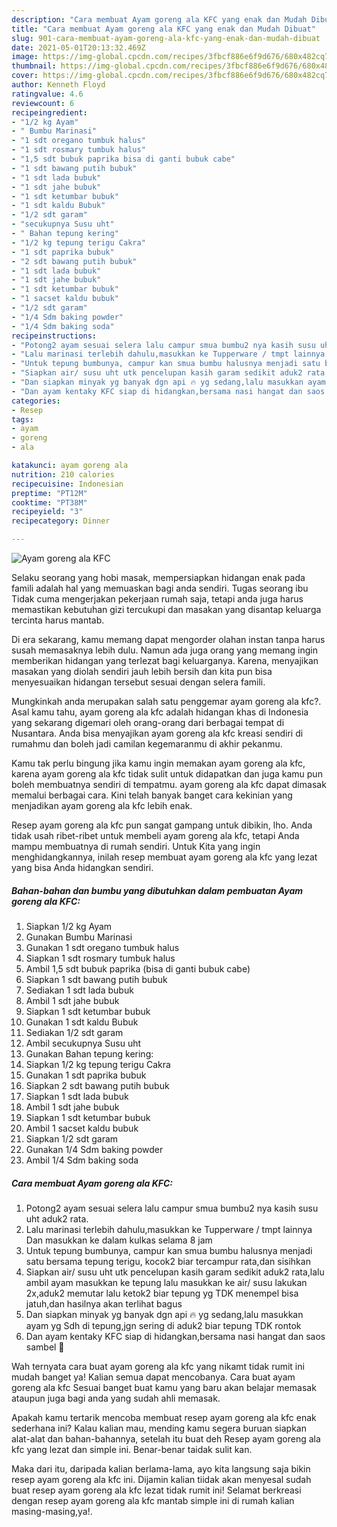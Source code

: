 ```yaml
---
description: "Cara membuat Ayam goreng ala KFC yang enak dan Mudah Dibuat"
title: "Cara membuat Ayam goreng ala KFC yang enak dan Mudah Dibuat"
slug: 901-cara-membuat-ayam-goreng-ala-kfc-yang-enak-dan-mudah-dibuat
date: 2021-05-01T20:13:32.469Z
image: https://img-global.cpcdn.com/recipes/3fbcf886e6f9d676/680x482cq70/ayam-goreng-ala-kfc-foto-resep-utama.jpg
thumbnail: https://img-global.cpcdn.com/recipes/3fbcf886e6f9d676/680x482cq70/ayam-goreng-ala-kfc-foto-resep-utama.jpg
cover: https://img-global.cpcdn.com/recipes/3fbcf886e6f9d676/680x482cq70/ayam-goreng-ala-kfc-foto-resep-utama.jpg
author: Kenneth Floyd
ratingvalue: 4.6
reviewcount: 6
recipeingredient:
- "1/2 kg Ayam"
- " Bumbu Marinasi"
- "1 sdt oregano tumbuk halus"
- "1 sdt rosmary tumbuk halus"
- "1,5 sdt bubuk paprika bisa di ganti bubuk cabe"
- "1 sdt bawang putih bubuk"
- "1 sdt lada bubuk"
- "1 sdt jahe bubuk"
- "1 sdt ketumbar bubuk"
- "1 sdt kaldu Bubuk"
- "1/2 sdt garam"
- "secukupnya Susu uht"
- " Bahan tepung kering"
- "1/2 kg tepung terigu Cakra"
- "1 sdt paprika bubuk"
- "2 sdt bawang putih bubuk"
- "1 sdt lada bubuk"
- "1 sdt jahe bubuk"
- "1 sdt ketumbar bubuk"
- "1 sacset kaldu bubuk"
- "1/2 sdt garam"
- "1/4 Sdm baking powder"
- "1/4 Sdm baking soda"
recipeinstructions:
- "Potong2 ayam sesuai selera lalu campur smua bumbu2 nya kasih susu uht aduk2 rata."
- "Lalu marinasi terlebih dahulu,masukkan ke Tupperware / tmpt lainnya Dan masukkan ke dalam kulkas selama 8 jam"
- "Untuk tepung bumbunya, campur kan smua bumbu halusnya menjadi satu bersama tepung terigu, kocok2 biar tercampur rata,dan sisihkan"
- "Siapkan air/ susu uht utk pencelupan kasih garam sedikit aduk2 rata,lalu ambil ayam masukkan ke tepung lalu masukkan ke air/ susu lakukan 2x,aduk2 memutar lalu ketok2 biar tepung yg TDK menempel bisa jatuh,dan hasilnya akan terlihat bagus"
- "Dan siapkan minyak yg banyak dgn api 🔥 yg sedang,lalu masukkan ayam yg Sdh di tepung,jgn sering di aduk2 biar tepung TDK rontok"
- "Dan ayam kentaky KFC siap di hidangkan,bersama nasi hangat dan saos sambel 🤗"
categories:
- Resep
tags:
- ayam
- goreng
- ala

katakunci: ayam goreng ala 
nutrition: 210 calories
recipecuisine: Indonesian
preptime: "PT12M"
cooktime: "PT38M"
recipeyield: "3"
recipecategory: Dinner

---
```



![Ayam goreng ala KFC](https://img-global.cpcdn.com/recipes/3fbcf886e6f9d676/680x482cq70/ayam-goreng-ala-kfc-foto-resep-utama.jpg)

Selaku seorang yang hobi masak, mempersiapkan hidangan enak pada famili adalah hal yang memuaskan bagi anda sendiri. Tugas seorang ibu Tidak cuma mengerjakan pekerjaan rumah saja, tetapi anda juga harus memastikan kebutuhan gizi tercukupi dan masakan yang disantap keluarga tercinta harus mantab.

Di era  sekarang, kamu memang dapat mengorder olahan instan tanpa harus susah memasaknya lebih dulu. Namun ada juga orang yang memang ingin memberikan hidangan yang terlezat bagi keluarganya. Karena, menyajikan masakan yang diolah sendiri jauh lebih bersih dan kita pun bisa menyesuaikan hidangan tersebut sesuai dengan selera famili. 



Mungkinkah anda merupakan salah satu penggemar ayam goreng ala kfc?. Asal kamu tahu, ayam goreng ala kfc adalah hidangan khas di Indonesia yang sekarang digemari oleh orang-orang dari berbagai tempat di Nusantara. Anda bisa menyajikan ayam goreng ala kfc kreasi sendiri di rumahmu dan boleh jadi camilan kegemaranmu di akhir pekanmu.

Kamu tak perlu bingung jika kamu ingin memakan ayam goreng ala kfc, karena ayam goreng ala kfc tidak sulit untuk didapatkan dan juga kamu pun boleh membuatnya sendiri di tempatmu. ayam goreng ala kfc dapat dimasak memalui berbagai cara. Kini telah banyak banget cara kekinian yang menjadikan ayam goreng ala kfc lebih enak.

Resep ayam goreng ala kfc pun sangat gampang untuk dibikin, lho. Anda tidak usah ribet-ribet untuk membeli ayam goreng ala kfc, tetapi Anda mampu membuatnya di rumah sendiri. Untuk Kita yang ingin menghidangkannya, inilah resep membuat ayam goreng ala kfc yang lezat yang bisa Anda hidangkan sendiri.

<!--inarticleads1-->

##### Bahan-bahan dan bumbu yang dibutuhkan dalam pembuatan Ayam goreng ala KFC:

1. Siapkan 1/2 kg Ayam
1. Gunakan  Bumbu Marinasi
1. Gunakan 1 sdt oregano tumbuk halus
1. Siapkan 1 sdt rosmary tumbuk halus
1. Ambil 1,5 sdt bubuk paprika (bisa di ganti bubuk cabe)
1. Siapkan 1 sdt bawang putih bubuk
1. Sediakan 1 sdt lada bubuk
1. Ambil 1 sdt jahe bubuk
1. Siapkan 1 sdt ketumbar bubuk
1. Gunakan 1 sdt kaldu Bubuk
1. Sediakan 1/2 sdt garam
1. Ambil secukupnya Susu uht
1. Gunakan  Bahan tepung kering:
1. Siapkan 1/2 kg tepung terigu Cakra
1. Gunakan 1 sdt paprika bubuk
1. Siapkan 2 sdt bawang putih bubuk
1. Siapkan 1 sdt lada bubuk
1. Ambil 1 sdt jahe bubuk
1. Siapkan 1 sdt ketumbar bubuk
1. Ambil 1 sacset kaldu bubuk
1. Siapkan 1/2 sdt garam
1. Gunakan 1/4 Sdm baking powder
1. Ambil 1/4 Sdm baking soda




<!--inarticleads2-->

##### Cara membuat Ayam goreng ala KFC:

1. Potong2 ayam sesuai selera lalu campur smua bumbu2 nya kasih susu uht aduk2 rata.
1. Lalu marinasi terlebih dahulu,masukkan ke Tupperware / tmpt lainnya Dan masukkan ke dalam kulkas selama 8 jam
1. Untuk tepung bumbunya, campur kan smua bumbu halusnya menjadi satu bersama tepung terigu, kocok2 biar tercampur rata,dan sisihkan
1. Siapkan air/ susu uht utk pencelupan kasih garam sedikit aduk2 rata,lalu ambil ayam masukkan ke tepung lalu masukkan ke air/ susu lakukan 2x,aduk2 memutar lalu ketok2 biar tepung yg TDK menempel bisa jatuh,dan hasilnya akan terlihat bagus
1. Dan siapkan minyak yg banyak dgn api 🔥 yg sedang,lalu masukkan ayam yg Sdh di tepung,jgn sering di aduk2 biar tepung TDK rontok
1. Dan ayam kentaky KFC siap di hidangkan,bersama nasi hangat dan saos sambel 🤗




Wah ternyata cara buat ayam goreng ala kfc yang nikamt tidak rumit ini mudah banget ya! Kalian semua dapat mencobanya. Cara buat ayam goreng ala kfc Sesuai banget buat kamu yang baru akan belajar memasak ataupun juga bagi anda yang sudah ahli memasak.

Apakah kamu tertarik mencoba membuat resep ayam goreng ala kfc enak sederhana ini? Kalau kalian mau, mending kamu segera buruan siapkan alat-alat dan bahan-bahannya, setelah itu buat deh Resep ayam goreng ala kfc yang lezat dan simple ini. Benar-benar taidak sulit kan. 

Maka dari itu, daripada kalian berlama-lama, ayo kita langsung saja bikin resep ayam goreng ala kfc ini. Dijamin kalian tiidak akan menyesal sudah buat resep ayam goreng ala kfc lezat tidak rumit ini! Selamat berkreasi dengan resep ayam goreng ala kfc mantab simple ini di rumah kalian masing-masing,ya!.

